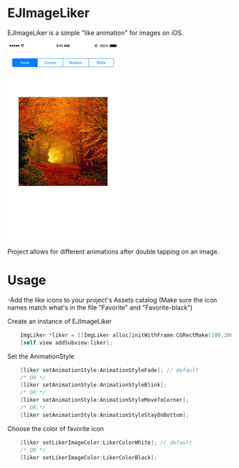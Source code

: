 # EJImageLiker


EJImageLiker is a simple "like animation" for images on iOS. 

![](demo.gif)

Project allows for different animations after double tapping on an image.

Usage
==================
-Add the like icons to your project's Assets catalog 
(Make sure the icon names match what's in the file "Favorite" and "Favorite-black")

Create an instance of EJImageLiker
```objective-c
    ImgLiker *liker = [[ImgLiker alloc]initWithFrame:CGRectMake(100,200, 200, 200) andImage:[UIImage imageNamed:@"fall"]];
    [self.view addSubview:liker];
```

Set the AnimationStyle
```objective-c
    [liker setAnimationStyle:AnimationStyleFade]; // default
    /* OR */
    [liker setAnimationStyle:AnimationStyleBlink];
    /* OR */
    [liker setAnimationStyle:AnimationStyleMoveToCorner];
    /* OR */
    [liker setAnimationStyle:AnimationStyleStayOnBottom];
```

Choose the color of favorite icon
```objective-c
    [liker setLikerImageColor:LikerColorWhite]; // default
    /* OR */
    [liker setLikerImageColor:LikerColorBlack];
```
